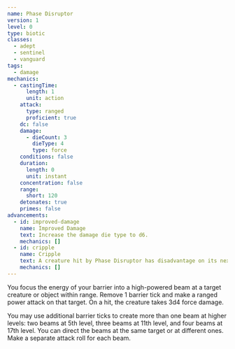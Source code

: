 ```yaml
---
name: Phase Disruptor
version: 1
level: 0
type: biotic
classes:
  - adept
  - sentinel
  - vanguard
tags:
  - damage
mechanics:
  - castingTime:
      length: 1
      unit: action
    attack:
      type: ranged
      proficient: true
    dc: false
    damage:
      - dieCount: 3
        dieType: 4
        type: force
    conditions: false
    duration:
      length: 0
      unit: instant
    concentration: false
    range:
      short: 120
    detonates: true
    primes: false
advancements:
  - id: improved-damage
    name: Improved Damage
    text: Increase the damage die type to d6.
    mechanics: []
  - id: cripple
    name: Cripple
    text: A creature hit by Phase Disruptor has disadvantage on its next attack roll.
    mechanics: []
---
```

You focus the energy of your barrier into a high-powered beam at a target creature or object within range. Remove 1
barrier tick and make a ranged power attack on that target. On a hit, the creature takes 3d4 force damage.

You may use additional barrier ticks to create more than one beam at higher levels: two beams at 5th level, three beams
at 11th level, and four beams at 17th level. You can direct the beams at the same target or at different ones.
Make a separate attack roll for each beam.
